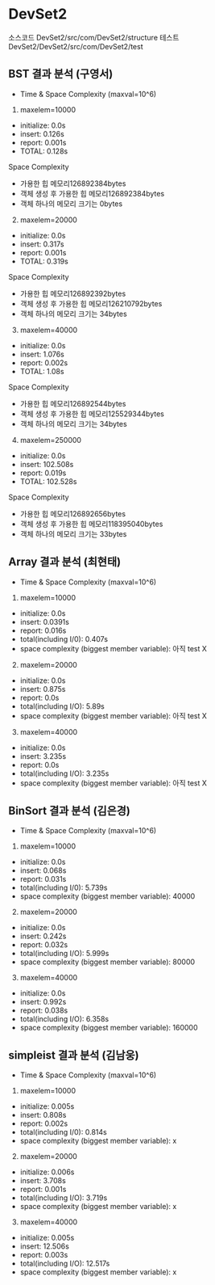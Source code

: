 ﻿# DevSet2
소스코드 DevSet2/src/com/DevSet2/structure
테스트 DevSet2/DevSet2/src/com/DevSet2/test

## BST 결과 분석 (구영서)
* Time & Space Complexity (maxval=10^6)
1. maxelem=10000
+ initialize: 0.0s
+ insert: 0.126s
+ report: 0.001s
+ TOTAL: 0.128s

Space Complexity
+ 가용한 힙 메모리126892384bytes
+ 객체 생성 후 가용한 힙 메모리126892384bytes
+ 객체 하나의 메모리 크기는 0bytes

2. maxelem=20000
+ initialize: 0.0s
+ insert: 0.317s
+ report: 0.001s
+ TOTAL: 0.319s

Space Complexity
+ 가용한 힙 메모리126892392bytes
+ 객체 생성 후 가용한 힙 메모리126210792bytes
+ 객체 하나의 메모리 크기는 34bytes

3. maxelem=40000
+ initialize: 0.0s
+ insert: 1.076s
+ report: 0.002s
+ TOTAL: 1.08s

Space Complexity
+ 가용한 힙 메모리126892544bytes
+ 객체 생성 후 가용한 힙 메모리125529344bytes
+ 객체 하나의 메모리 크기는 34bytes

4. maxelem=250000
+ initialize: 0.0s
+ insert: 102.508s
+ report: 0.019s
+ TOTAL: 102.528s

Space Complexity
+ 가용한 힙 메모리126892656bytes
+ 객체 생성 후 가용한 힙 메모리118395040bytes
+ 객체 하나의 메모리 크기는 33bytes


## Array 결과 분석 (최현태)
* Time & Space Complexity (maxval=10^6)
1. maxelem=10000
+ initialize: 0.0s
+ insert: 0.0391s
+ report: 0.016s
+ total(including I/0): 0.407s
+ space complexity (biggest member variable): 아직 test X

2. maxelem=20000
+ initialize: 0.0s
+ insert: 0.875s
+ report: 0.0s
+ total(including I/O): 5.89s
+ space complexity (biggest member variable): 아직 test X

3. maxelem=40000
+ initialize: 0.0s
+ insert: 3.235s
+ report: 0.0s
+ total(including I/O): 3.235s
+ space complexity (biggest member variable): 아직 test X


## BinSort 결과 분석 (김은경)
* Time & Space Complexity (maxval=10^6)
1. maxelem=10000
+ initialize: 0.0s
+ insert: 0.068s
+ report: 0.031s
+ total(including I/0): 5.739s
+ space complexity (biggest member variable): 40000

2. maxelem=20000
+ initialize: 0.0s
+ insert: 0.242s
+ report: 0.032s
+ total(including I/O): 5.999s
+ space complexity (biggest member variable): 80000

3. maxelem=40000
+ initialize: 0.0s
+ insert: 0.992s
+ report: 0.038s
+ total(including I/O): 6.358s
+ space complexity (biggest member variable): 160000

## simpleist 결과 분석 (김남웅)
* Time & Space Complexity (maxval=10^6)
1. maxelem=10000
+ initialize: 0.005s
+ insert: 0.808s
+ report: 0.002s
+ total(including I/0): 0.814s
+ space complexity (biggest member variable): x

2. maxelem=20000
+ initialize: 0.006s
+ insert: 3.708s
+ report: 0.001s
+ total(including I/O): 3.719s
+ space complexity (biggest member variable): x

3. maxelem=40000
+ initialize: 0.005s
+ insert: 12.506s
+ report: 0.003s
+ total(including I/O): 12.517s
+ space complexity (biggest member variable): x